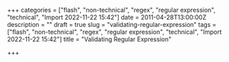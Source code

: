 +++
categories = ["flash", "non-technical", "regex", "regular expression", "technical", "Import 2022-11-22 15:42"]
date = 2011-04-28T13:00:00Z
description = ""
draft = true
slug = "validating-regular-expression"
tags = ["flash", "non-technical", "regex", "regular expression", "technical", "Import 2022-11-22 15:42"]
title = "Validating Regular Expression"

+++




